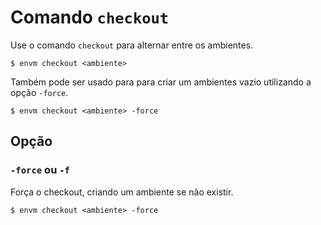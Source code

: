 # Comando `checkout`

Use o comando `checkout` para alternar entre os ambientes.

```shell
$ envm checkout <ambiente>
```

Também pode ser usado para para criar um ambientes vazio utilizando a opção `-force`.

```shell
$ envm checkout <ambiente> -force
```

## Opção

### `-force` ou `-f`

Força o checkout, criando um ambiente se não existir.

```shell
$ envm checkout <ambiente> -force
```